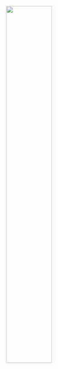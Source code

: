 
<div align=center>
<img src="https://github.com/zihaosoog/Blogsoog/assets/67272893/143422f3-ba8a-4a63-9e1e-ab011b71a551" width="50%"/>
</div>
